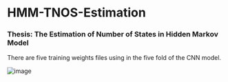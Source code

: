 # HMM-TNOS-Estimation

### Thesis: The Estimation of Number of States in Hidden Markov Model

There are five training weights files using in the five fold of the CNN model.

![image](https://user-images.githubusercontent.com/35397383/126596803-1a877c35-1bed-40e9-a7d9-2fb7412899ba.png)


